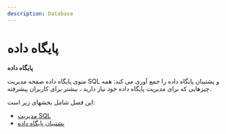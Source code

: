 ```yaml
---
description: Database
---
```


# پایگاه داده

**پایگاه داده**

منوی پایگاه داده صفحه مدیریت SQL و پشتیبان پایگاه داده را جمع آوری می کند: همه چیزهایی که برای مدیریت پایگاه داده خود نیاز دارید ، بیشتر برای کاربران پیشرفته.

این فصل شامل بخشهای زیر است:

* [مدیریت SQL](https://app.gitbook.com/s/-ME3cW3NJikhAO22QAUt/rahnmay-karbr/pykrbndy-frwshgah/paramtrhay-pyshrfth/%D9%85%D8%AF%DB%8C%D8%B1%DB%8C%D8%AA%20sql)
* [پشتیبان پایگاه داده](https://app.gitbook.com/s/-ME3cW3NJikhAO22QAUt/rahnmay-karbr/pykrbndy-frwshgah/paramtrhay-pyshrfth/%E2%80%A2%D9%BE%D8%B4%D8%AA%DB%8C%D8%A8%D8%A7%D9%86%20%D9%BE%D8%A7%DB%8C%DA%AF%D8%A7%D9%87%20%D8%AF%D8%A7%D8%AF%D9%87)
